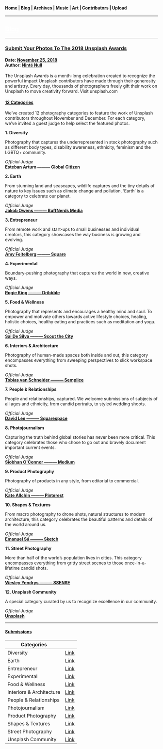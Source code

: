 <head>
  <!-- Favicon -->
  <link rel="shortcut icon" href="../../favicon.ico">
  <!-- Emojis -->
  <link href="https://afeld.github.io/emoji-css/emoji.css" rel="stylesheet">
  <!-- Global site tag (gtag.js) - Google Analytics -->
  <script async src="https://www.googletagmanager.com/gtag/js?id=UA-129370470-1"></script>
  <script>
    window.dataLayer = window.dataLayer || [];
    function gtag(){dataLayer.push(arguments);}
    gtag('js', new Date());

    gtag('config', 'UA-129370470-1');
  </script>
</head>

<!-- Main Links -->
#### [Home](../../README.md) | [Blog](../index.md) | [Archives](../../archives.md) | [Music](../../music/index.md) | [Art](../../art/index.md) | [Contributors](../../contributors.md) | [Upload](../../upload.md)

- - -

## [<span style="text-decoration: underline; color: #fff;">Blog</span>](../index.md)

- - -

### [Submit Your Photos To The 2018 **Unsplash Awards**](./view.md)

<h4>
  Date: <a href="#">November 25, 2018</a>
  <br />
  Author: <a href="#">Ninté Null</a>
</h4>

The Unsplash Awards is a month-long celebration created to recognize the powerful impact Unsplash contributors have made through their generosity and artistry. Every day, thousands of photographers freely gift their work on Unsplash to move creativity forward. Visit unsplash.com

#### [**12 Categories**](#)

We’ve created 12 photography categories to feature the work of Unsplash contributors throughout November and December. For each category, we’ve invited a guest judge to help select the featured photos.

**1. Diversity**

Photography that captures the underrepresented in stock photography such as different body types, disability awareness, ethnicity, feminism and the LGBTQ+ community.

_Official Judge_  
[**Esteban Arturo ——— Global Citizen**](#)  

**2. Earth**

From stunning land and seascapes, wildlife captures and the tiny details of nature to key issues such as climate change and pollution, ‘Earth’ is a category to celebrate our planet.

_Official Judge_  
[**Jakob Owens ——— BuffNerds Media**](#)

**3. Entrepreneur**

From remote work and start-ups to small businesses and individual creators, this category showcases the way business is growing and evolving.

_Official Judge_  
[**Amy Feitelberg ——— Square**](#)  

**4. Experimental**

Boundary-pushing photography that captures the world in new, creative ways.

_Official Judge_  
[**Rogie King ——— Dribbble**](#)  

**5. Food & Wellness**

Photography that represents and encourages a healthy mind and soul. To empower and motivate others towards active lifestyle choices, healing, holistic choices, healthy eating and practices such as meditation and yoga.

_Official Judge_  
[**Sai De Silva ——— Scout the City**](#)

**6. Interiors & Architecture**

Photography of human-made spaces both inside and out, this category encompasses everything from sweeping perspectives to slick workspace shots.

_Official Judge_  
[**Tobias van Schneider ——— Semplice**](#)  

**7. People & Relationships**

People and relationships, captured. We welcome submissions of subjects of all ages and ethnicity, from candid portraits, to styled wedding shoots.

_Official Judge_  
[**David Lee ——— Squarespace**](#)  

**8. Photojournalism**

Capturing the truth behind global stories has never been more critical. This category celebrates those who chose to go out and bravely document important current events.

_Official Judge_  
[**Siobhan O'Connor ——— Medium**](#)  


**9. Product Photography**

Photography of products in any style, from editorial to commercial.

_Official Judge_  
[**Kate Allchin ——— Pinterest**](#)  

**10. Shapes & Textures**

From macro photography to drone shots, natural structures to modern architecture, this category celebrates the beautiful patterns and details of the world around us.

_Official Judge_  
[**Emanuel Sá ——— Sketch**](#)

**11. Street Photography**

More than half of the world’s population lives in cities. This category encompasses everything from gritty street scenes to those once-in-a-lifetime candid shots.

_Official Judge_  
[**Wesley Yendrys ——— SSENSE**](#)  

**12. Unsplash Community**

A special category curated by us to recognize excellence in our community.

_Official Judge_  
[**Unsplash**](#)

- - -

#### [**Submissions**](#)

| Categories | <i class="em em-link"></i> |
|---|---|
| Diversity | [Link](https://unsplash.com/collabs/unsplash-awards/31) |
| Earth | [Link](https://unsplash.com/collabs/unsplash-awards/32)
| Entrepreneur | [Link](https://unsplash.com/collabs/unsplash-awards/33) |
| Experimental | [Link](https://unsplash.com/collabs/unsplash-awards/34) |
| Food & Wellness | [Link](https://unsplash.com/collabs/unsplash-awards/35)
| Interiors & Architecture | [Link](https://unsplash.com/collabs/unsplash-awards/36) |
| People & Relationships | [Link](https://unsplash.com/collabs/unsplash-awards/37) |
| Photojournalism | [Link](https://unsplash.com/collabs/unsplash-awards/38) |
| Product Photography | [Link](https://unsplash.com/collabs/unsplash-awards/39) |
| Shapes & Textures | [Link](https://unsplash.com/collabs/unsplash-awards/40) |
| Street Photography | [Link](https://unsplash.com/collabs/unsplash-awards/41) |
| Unsplash Community | [Link](https://unsplash.typeform.com/to/aaXC2O) |
